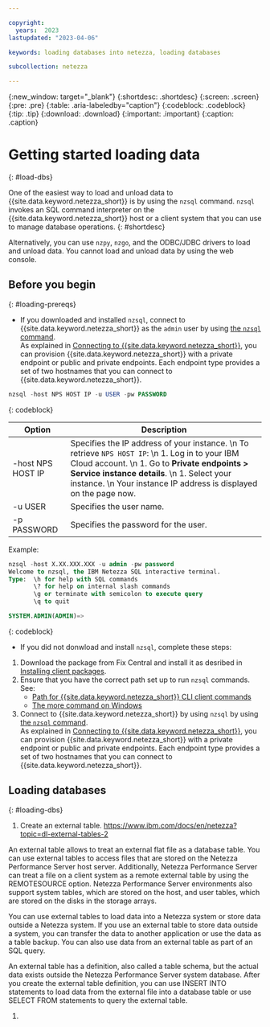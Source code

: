 ```yaml
---

copyright:
  years:  2023
lastupdated: "2023-04-06"

keywords: loading databases into netezza, loading databases

subcollection: netezza

---
```


{:new_window: target="_blank"}
{:shortdesc: .shortdesc}
{:screen: .screen}
{:pre: .pre}
{:table: .aria-labeledby="caption"}
{:codeblock: .codeblock}
{:tip: .tip}
{:download: .download}
{:important: .important}
{:caption: .caption}

# Getting started loading data
{: #load-dbs}

One of the easiest way to load and unload data to {{site.data.keyword.netezza_short}} is by using the `nzsql` command. `nzsql` invokes an SQL command interpreter on the {{site.data.keyword.netezza_short}} host or a client system that you can use to manage database operations. 
{: #shortdesc}

Alternatively, you can use `nzpy`, `nzgo`, and the ODBC/JDBC drivers to load and unload data. You cannot load and unload data by using the web console.


## Before you begin
{: #loading-prereqs}
      
- If you downloaded and installed `nzsql`, connect to {{site.data.keyword.netezza_short}} as the `admin` user by using [the `nzsql` command](https://www.ibm.com/docs/en/netezza?topic=commands-nzsql-command).  
As explained in [Connecting to {{site.data.keyword.netezza_short}}](/docs/netezza?topic=netezza-connecting-overview), you can provision {{site.data.keyword.netezza_short}} with a private endpoint or public and private endpoints. Each endpoint type provides a set of two hostnames that you can connect to {{site.data.keyword.netezza_short}}.

```sql
nzsql -host NPS HOST IP -u USER -pw PASSWORD
```
{: codeblock}

| Option            | Description |
| -----------       | ----------- |
| -host NPS HOST IP | Specifies the IP address of your instance.  \n To retrieve `NPS HOST IP`:  \n 1. Log in to your IBM Cloud account. \n 1. Go to **Private endpoints > Service instance details**. \n 1. Select your instance.  \n Your instance IP address is displayed on the page now.|
| -u USER           | Specifies the user name.      |
| -p PASSWORD       | Specifies the password for the user. |


Example:

```sql
nzsql -host X.XX.XXX.XXX -u admin -pw password
Welcome to nzsql, the IBM Netezza SQL interactive terminal.
Type:  \h for help with SQL commands
       \? for help on internal slash commands
       \g or terminate with semicolon to execute query
       \q to quit

SYSTEM.ADMIN(ADMIN)=> 
```
{: codeblock}

- If you did not donwload and install `nzsql`, complete these steps:

1. Download the package from Fix Central and install it as desribed in [Installing client packages](https://www.ibm.com/docs/en/netezza?topic=service-installing-client-software-packages).  
1. Ensure that you have the correct path set up to run `nzsql` commands.  
   See:  
   - [Path for {{site.data.keyword.netezza_short}} CLI client commands](https://www.ibm.com/docs/en/netezza?topic=inpsccls-path-netezza-performance-server-cli-client-commands-2)
   - [The more command on Windows](https://www.ibm.com/docs/en/netezza?topic=commands-nzsql-command)
1. Connect to {{site.data.keyword.netezza_short}} by using `nzsql` by using [the `nzsql` command](https://www.ibm.com/docs/en/netezza?topic=commands-nzsql-command).  
   As explained in [Connecting to {{site.data.keyword.netezza_short}}](/docs/netezza?topic=netezza-connecting-overview), you can provision {{site.data.keyword.netezza_short}} with a private endpoint or public and private endpoints. Each endpoint type provides a set of two hostnames that you can connect to {{site.data.keyword.netezza_short}}.



## Loading databases
{: #loading-dbs}

1. Create an external table. https://www.ibm.com/docs/en/netezza?topic=dl-external-tables-2

An external table allows to treat an external flat file as a database table. You can use external tables to access files that are stored on the Netezza Performance Server host server. Additionally, Netezza Performance Server can treat a file on a client system as a remote external table by using the REMOTESOURCE option.
Netezza Performance Server environments also support system tables, which are stored on the host, and user tables, which are stored on the disks in the storage arrays.

You can use external tables to load data into a Netezza system or store data outside a Netezza system. If you use an external table to store data outside a system, you can transfer the data to another application or use the data as a table backup. You can also use data from an external table as part of an SQL query.

An external table has a definition, also called a table schema, but the actual data exists outside the Netezza Performance Server system database. After you create the external table definition, you can use INSERT INTO statements to load data from the external file into a database table or use SELECT FROM statements to query the external table.

1. 
